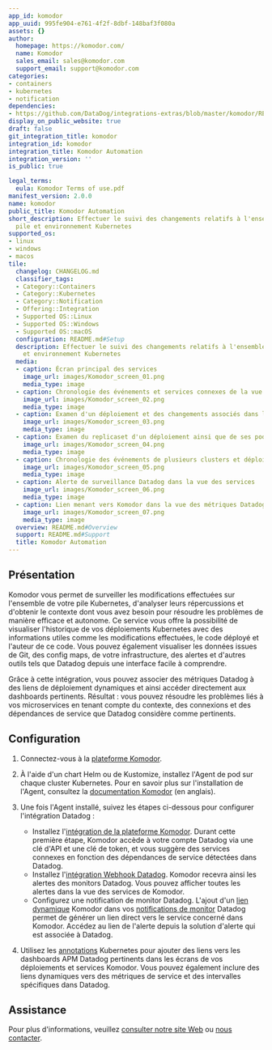 ```yaml
---
app_id: komodor
app_uuid: 995fe904-e761-4f2f-8dbf-148baf3f080a
assets: {}
author:
  homepage: https://komodor.com/
  name: Komodor
  sales_email: sales@komodor.com
  support_email: support@komodor.com
categories:
- containers
- kubernetes
- notification
dependencies:
- https://github.com/DataDog/integrations-extras/blob/master/komodor/README.md
display_on_public_website: true
draft: false
git_integration_title: komodor
integration_id: komodor
integration_title: Komodor Automation
integration_version: ''
is_public: true

legal_terms:
  eula: Komodor Terms of use.pdf
manifest_version: 2.0.0
name: komodor
public_title: Komodor Automation
short_description: Effectuer le suivi des changements relatifs à l'ensemble de votre
  pile et environnement Kubernetes
supported_os:
- linux
- windows
- macos
tile:
  changelog: CHANGELOG.md
  classifier_tags:
  - Category::Containers
  - Category::Kubernetes
  - Category::Notification
  - Offering::Integration
  - Supported OS::Linux
  - Supported OS::Windows
  - Supported OS::macOS
  configuration: README.md#Setup
  description: Effectuer le suivi des changements relatifs à l'ensemble de votre pile
    et environnement Kubernetes
  media:
  - caption: Écran principal des services
    image_url: images/Komodor_screen_01.png
    media_type: image
  - caption: Chronologie des événements et services connexes de la vue des services
    image_url: images/Komodor_screen_02.png
    media_type: image
  - caption: Examen d'un déploiement et des changements associés dans la vue des services
    image_url: images/Komodor_screen_03.png
    media_type: image
  - caption: Examen du replicaset d'un déploiement ainsi que de ses pods et logs
    image_url: images/Komodor_screen_04.png
    media_type: image
  - caption: Chronologie des événements de plusieurs clusters et déploiements
    image_url: images/Komodor_screen_05.png
    media_type: image
  - caption: Alerte de surveillance Datadog dans la vue des services
    image_url: images/Komodor_screen_06.png
    media_type: image
  - caption: Lien menant vers Komodor dans la vue des métriques Datadog
    image_url: images/Komodor_screen_07.png
    media_type: image
  overview: README.md#Overview
  support: README.md#Support
  title: Komodor Automation
---
```




## Présentation

Komodor vous permet de surveiller les modifications effectuées sur l'ensemble de votre pile Kubernetes, d'analyser leurs répercussions et d'obtenir le contexte dont vous avez besoin pour résoudre les problèmes de manière efficace et autonome. Ce service vous offre la possibilité de visualiser l'historique de vos déploiements Kubernetes avec des informations utiles comme les modifications effectuées, le code déployé et l'auteur de ce code. Vous pouvez également visualiser les données issues de Git, des config maps, de votre infrastructure, des alertes et d'autres outils tels que Datadog depuis une interface facile à comprendre.

Grâce à cette intégration, vous pouvez associer des métriques Datadog à des liens de déploiement dynamiques et ainsi accéder directement aux dashboards pertinents. Résultat : vous pouvez résoudre les problèmes liés à vos microservices en tenant compte du contexte, des connexions et des dépendances de service que Datadog considère comme pertinents.

## Configuration

1. Connectez-vous à la [plateforme Komodor][1].
2. À l'aide d'un chart Helm ou de Kustomize, installez l'Agent de pod sur chaque cluster Kubernetes. Pour en savoir plus sur l'installation de l'Agent, consultez la [documentation Komodor][2] (en anglais).

3. Une fois l'Agent installé, suivez les étapes ci-dessous pour configurer l'intégration Datadog :
    - Installez l'[intégration de la plateforme Komodor][3]. Durant cette première étape, Komodor accède à votre compte Datadog via une clé d'API et une clé de token, et vous suggère des services connexes en fonction des dépendances de service détectées dans Datadog.
    - Installez l'[intégration Webhook Datadog][4]. Komodor recevra ainsi les alertes des monitors Datadog. Vous pouvez afficher toutes les alertes dans la vue des services de Komodor.
    - Configurez une notification de monitor Datadog. L'ajout d'un [lien dynamique][5] Komodor dans vos [notifications de monitor][6] Datadog permet de générer un lien direct vers le service concerné dans Komodor. Accédez au lien de l'alerte depuis la solution d'alerte qui est associée à Datadog.

4. Utilisez les [annotations][7] Kubernetes pour ajouter des liens vers les dashboards APM Datadog pertinents dans les écrans de vos déploiements et services Komodor. Vous pouvez également inclure des liens dynamiques vers des métriques de service et des intervalles spécifiques dans Datadog.

## Assistance

Pour plus d'informations, veuillez [consulter notre site Web][8] ou [nous contacter][9].

[1]: https://app.komodor.com/
[2]: https://docs.komodor.com/Learn/Komodor-Agent.html
[3]: https://docs.komodor.com/Integrations/Datadog.html
[4]: https://docs.komodor.com/Integrations/datadog-webhook.html
[5]: https://docs.komodor.com/Integrations/Datadog-Monitor-Notification.html
[6]: https://docs.datadoghq.com/fr/monitors/notify/
[7]: https://docs.komodor.com/Learn/Annotations.html
[8]: https://komodor.com/sign-up/
[9]: https://komodor.com/contact-us/
